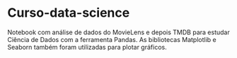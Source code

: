# Curso-data-science
Notebook com análise de dados do MovieLens e depois TMDB para estudar Ciência de Dados com a ferramenta Pandas.
As bibliotecas Matplotlib e Seaborn também foram utilizadas para plotar gráficos.
